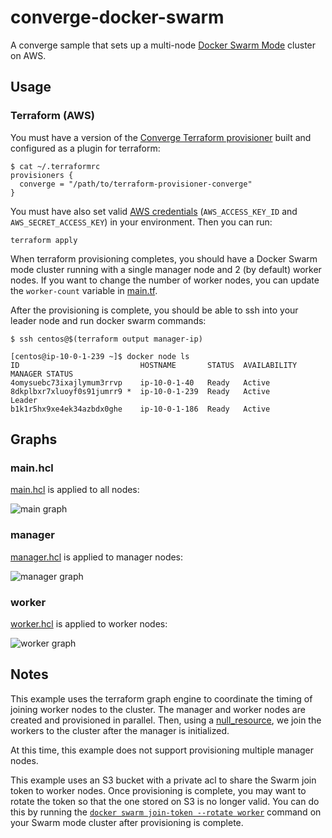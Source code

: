 # converge-docker-swarm

A converge sample that sets up a multi-node [Docker Swarm Mode](https://docs.docker.com/engine/swarm/) cluster on AWS.

## Usage

### Terraform (AWS)

You must have a version of the [Converge Terraform provisioner](https://github.com/asteris-llc/terraform-provisioner-converge) built and configured as a plugin for terraform:

```shell
$ cat ~/.terraformrc
provisioners {
  converge = "/path/to/terraform-provisioner-converge"
}
```

You must have also set valid [AWS credentials](https://www.terraform.io/docs/providers/aws/index.html) (`AWS_ACCESS_KEY_ID` and `AWS_SECRET_ACCESS_KEY`) in your environment. Then you can run:

```
terraform apply
```

When terraform provisioning completes, you should have a Docker Swarm mode cluster running with a single manager node and 2 (by default) worker nodes. If you want to change the number of worker nodes, you can update the `worker-count` variable in [main.tf](./main.tf).

After the provisioning is complete, you should be able to ssh into your leader node and run docker swarm commands:

```shell
$ ssh centos@$(terraform output manager-ip)

[centos@ip-10-0-1-239 ~]$ docker node ls
ID                           HOSTNAME       STATUS  AVAILABILITY  MANAGER STATUS
4omysuebc73ixajlymum3rrvp    ip-10-0-1-40   Ready   Active
8dkplbxr7xluoyf0s91jumrr9 *  ip-10-0-1-239  Ready   Active        Leader
b1k1r5hx9xe4ek34azbdx0ghe    ip-10-0-1-186  Ready   Active
```

## Graphs

### main.hcl

[main.hcl](./converge/main.hcl) is applied to all nodes:

![main graph](./graphs/main.png)

### manager

[manager.hcl](./converge/manager.hcl) is applied to manager nodes:

![manager graph](./graphs/manager.png)

### worker

[worker.hcl](./converge/worker.hcl) is applied to worker nodes:

![worker graph](./graphs/worker.png)

## Notes

This example uses the terraform graph engine to coordinate the timing of joining worker nodes to the cluster. The manager and worker nodes are created and provisioned in parallel. Then, using a [null_resource](https://www.terraform.io/docs/provisioners/null_resource.html), we join the workers to the cluster after the manager is initialized.

At this time, this example does not support provisioning multiple manager nodes.

This example uses an S3 bucket with a private acl to share the Swarm join token to worker nodes. Once provisioning is complete, you may want to rotate the token so that the one stored on S3 is no longer valid. You can do this by running the [`docker swarm join-token --rotate worker`](https://docs.docker.com/engine/reference/commandline/swarm_join_token/) command on your Swarm mode cluster after provisioning is complete.
